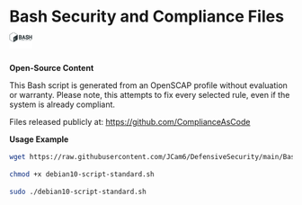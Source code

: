 # Bash Security and Compliance Files <img title="Bash" alt="Bash" width="40px" src="https://raw.githubusercontent.com/github/explore/master/topics/bash/bash.png"/>

**Open-Source Content**

This Bash script is generated from an OpenSCAP profile without evaluation or warranty.
Please note, this attempts to fix every selected rule, even if the system is already compliant.

Files released publicly at: https://github.com/ComplianceAsCode

**Usage Example**

```bash
wget https://raw.githubusercontent.com/JCam6/DefensiveSecurity/main/Bash/debian10-script-standard.sh
```

```bash
chmod +x debian10-script-standard.sh
```

```bash
sudo ./debian10-script-standard.sh
```

